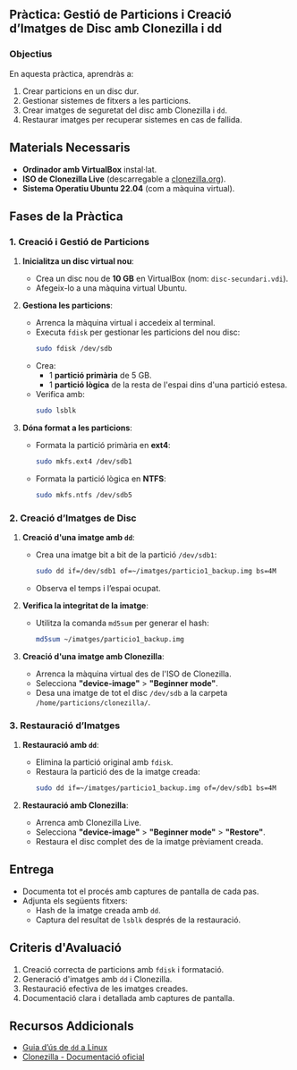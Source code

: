 ## Pràctica: **Gestió de Particions i Creació d’Imatges de Disc amb Clonezilla i dd**

### **Objectius**
En aquesta pràctica, aprendràs a:
1. Crear particions en un disc dur.
2. Gestionar sistemes de fitxers a les particions.
3. Crear imatges de seguretat del disc amb Clonezilla i `dd`.
4. Restaurar imatges per recuperar sistemes en cas de fallida.

## **Materials Necessaris**
- **Ordinador amb VirtualBox** instal·lat.
- **ISO de Clonezilla Live** (descarregable a [clonezilla.org](https://clonezilla.org/)).
- **Sistema Operatiu Ubuntu 22.04** (com a màquina virtual).

## **Fases de la Pràctica**

### **1. Creació i Gestió de Particions**
1. **Inicialitza un disc virtual nou**:
   - Crea un disc nou de **10 GB** en VirtualBox (nom: `disc-secundari.vdi`).
   - Afegeix-lo a una màquina virtual Ubuntu.

2. **Gestiona les particions**:
   - Arrenca la màquina virtual i accedeix al terminal.
   - Executa `fdisk` per gestionar les particions del nou disc:
     ```bash
     sudo fdisk /dev/sdb
     ```
   - Crea:
     - 1 **partició primària** de 5 GB.
     - 1 **partició lògica** de la resta de l'espai dins d'una partició estesa.
   - Verifica amb:
     ```bash
     sudo lsblk
     ```

3. **Dóna format a les particions**:
   - Formata la partició primària en **ext4**:
     ```bash
     sudo mkfs.ext4 /dev/sdb1
     ```
   - Formata la partició lògica en **NTFS**:
     ```bash
     sudo mkfs.ntfs /dev/sdb5
     ```

### **2. Creació d’Imatges de Disc**

1. **Creació d'una imatge amb `dd`**:
   - Crea una imatge bit a bit de la partició `/dev/sdb1`:
     ```bash
     sudo dd if=/dev/sdb1 of=~/imatges/particio1_backup.img bs=4M
     ```
   - Observa el temps i l’espai ocupat.

2. **Verifica la integritat de la imatge**:
   - Utilitza la comanda `md5sum` per generar el hash:
     ```bash
     md5sum ~/imatges/particio1_backup.img
     ```

3. **Creació d'una imatge amb Clonezilla**:
   - Arrenca la màquina virtual des de l'ISO de Clonezilla.
   - Selecciona **"device-image"** > **"Beginner mode"**.
   - Desa una imatge de tot el disc `/dev/sdb` a la carpeta `/home/particions/clonezilla/`.

### **3. Restauració d’Imatges**

1. **Restauració amb `dd`**:
   - Elimina la partició original amb `fdisk`.
   - Restaura la partició des de la imatge creada:
     ```bash
     sudo dd if=~/imatges/particio1_backup.img of=/dev/sdb1 bs=4M
     ```

2. **Restauració amb Clonezilla**:
   - Arrenca amb Clonezilla Live.
   - Selecciona **"device-image"** > **"Beginner mode"** > **"Restore"**.
   - Restaura el disc complet des de la imatge prèviament creada.

## **Entrega**
- Documenta tot el procés amb captures de pantalla de cada pas.
- Adjunta els següents fitxers:
  - Hash de la imatge creada amb `dd`.
  - Captura del resultat de `lsblk` després de la restauració.

## **Criteris d'Avaluació**
1. Creació correcta de particions amb `fdisk` i formatació.
2. Generació d'imatges amb `dd` i Clonezilla.
3. Restauració efectiva de les imatges creades.
4. Documentació clara i detallada amb captures de pantalla.

## **Recursos Addicionals**
- [Guia d’ús de `dd` a Linux](https://www.geeksforgeeks.org/dd-command-in-linux-with-examples/)
- [Clonezilla - Documentació oficial](https://clonezilla.org/clonezilla-live-doc.php)